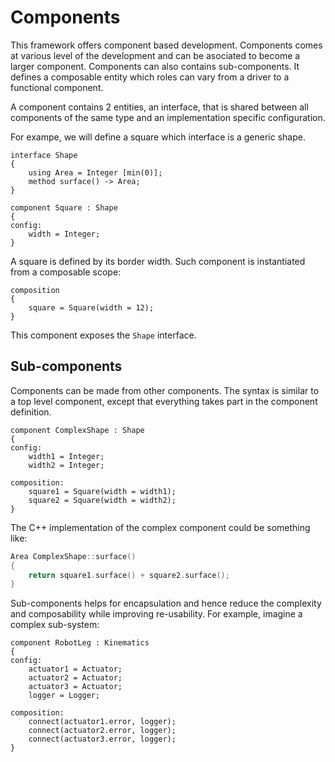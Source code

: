# Components

This framework offers component based development. Components comes at various level of the development and can be asociated to become a larger component. Components can also contains sub-components. It defines a composable entity which roles can vary from a driver to a functional component.

A component contains 2 entities, an interface, that is shared between all components of the same type and an implementation specific configuration.

For exampe, we will define a square which interface is a generic shape.

```bdl
interface Shape
{
	using Area = Integer [min(0)];
	method surface() -> Area;
}

component Square : Shape
{
config:
	width = Integer;
}
```

A square is defined by its border width. Such component is instantiated from a composable scope:

```bdl
composition
{
	square = Square(width = 12);
}
```

This component exposes the `Shape` interface.

## Sub-components

Components can be made from other components. The syntax is similar to a top level component, except that everything takes part in the component definition.

```bdl
component ComplexShape : Shape
{
config:
	width1 = Integer;
	width2 = Integer;

composition:
	square1 = Square(width = width1);
	square2 = Square(width = width2);
}
```

The C++ implementation of the complex component could be something like:

```c++
Area ComplexShape::surface()
{
	return square1.surface() + square2.surface();
}
```

Sub-components helps for encapsulation and hence reduce the complexity and composability while improving re-usability.
For example, imagine a complex sub-system:

```bdl
component RobotLeg : Kinematics
{
config:
	actuator1 = Actuator;
	actuator2 = Actuator;
	actuator3 = Actuator;
	logger = Logger;

composition:
	connect(actuator1.error, logger);
	connect(actuator2.error, logger);
	connect(actuator3.error, logger);
}
```
